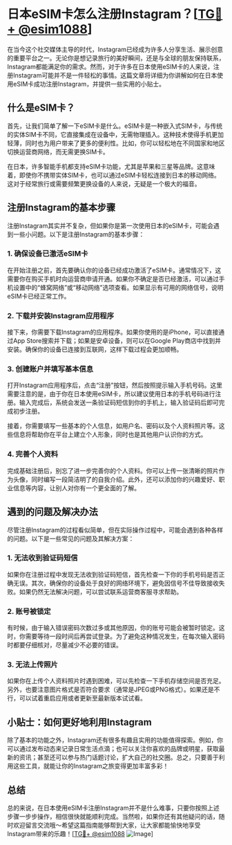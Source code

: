 # 日本eSIM卡怎么注册Instagram？[[TG💪+ @esim1088](https://t.me/s/esim1088)]

在当今这个社交媒体主导的时代，Instagram已经成为许多人分享生活、展示创意的重要平台之一。无论你是想记录旅行的美好瞬间，还是与全球的朋友保持联系，Instagram都能满足你的需求。然而，对于许多在日本使用eSIM卡的人来说，注册Instagram可能并不是一件轻松的事情。这篇文章将详细为你讲解如何在日本使用eSIM卡成功注册Instagram，并提供一些实用的小贴士。

## 什么是eSIM卡？

首先，让我们简单了解一下eSIM卡是什么。eSIM卡是一种嵌入式SIM卡，与传统的实体SIM卡不同，它直接集成在设备中，无需物理插入。这种技术使得手机更加轻薄，同时也为用户带来了更多的便利性。比如，你可以轻松地在不同国家和地区切换运营商网络，而无需更换SIM卡。

在日本，许多智能手机都支持eSIM卡功能，尤其是苹果和三星等品牌。这意味着，即使你不携带实体SIM卡，也可以通过eSIM卡轻松连接到日本的移动网络。这对于经常旅行或需要频繁更换设备的人来说，无疑是一个极大的福音。

## 注册Instagram的基本步骤

注册Instagram其实并不复杂，但如果你是第一次使用日本的eSIM卡，可能会遇到一些小问题。以下是注册Instagram的基本步骤：

### 1. 确保设备已激活eSIM卡

在开始注册之前，首先要确认你的设备已经成功激活了eSIM卡。通常情况下，这需要你在购买手机时向运营商申请开通。如果你不确定是否已经激活，可以通过手机设置中的“蜂窝网络”或“移动网络”选项查看。如果显示有可用的网络信号，说明eSIM卡已经正常工作。

### 2. 下载并安装Instagram应用程序

接下来，你需要下载Instagram的应用程序。如果你使用的是iPhone，可以直接通过App Store搜索并下载；如果是安卓设备，则可以在Google Play商店中找到并安装。确保你的设备已连接到互联网，这样下载过程会更加顺畅。

### 3. 创建账户并填写基本信息

打开Instagram应用程序后，点击“注册”按钮，然后按照提示输入手机号码。这里需要注意的是，由于你在日本使用eSIM卡，所以建议使用日本的手机号码进行注册。输入完成后，系统会发送一条验证码短信到你的手机上，输入验证码后即可完成初步注册。

接着，你需要填写一些基本的个人信息，如用户名、密码以及个人资料照片等。这些信息将帮助你在平台上建立个人形象，同时也是其他用户认识你的方式。

### 4. 完善个人资料

完成基础注册后，别忘了进一步完善你的个人资料。你可以上传一张清晰的照片作为头像，同时编写一段简洁明了的自我介绍。此外，还可以添加你的兴趣爱好、职业信息等内容，让别人对你有一个更全面的了解。

## 遇到的问题及解决办法

尽管注册Instagram的过程看似简单，但在实际操作过程中，可能会遇到各种各样的问题。以下是一些常见的问题及其解决方案：

### 1. 无法收到验证码短信

如果你在注册过程中发现无法收到验证码短信，首先检查一下你的手机号码是否正确无误。其次，确保你的设备处于良好的网络环境下，避免因信号不佳导致接收失败。如果仍然无法解决问题，可以尝试联系运营商客服寻求帮助。

### 2. 账号被锁定

有时候，由于输入错误密码次数过多或其他原因，你的账号可能会被暂时锁定。这时，你需要等待一段时间后再尝试登录。为了避免这种情况发生，在每次输入密码时都要仔细核对，尽量减少不必要的错误。

### 3. 无法上传照片

如果你在上传个人资料照片时遇到困难，可以先检查一下手机存储空间是否充足。另外，也要注意图片格式是否符合要求（通常是JPEG或PNG格式）。如果还是不行，可以试着重启应用或者更新至最新版本试试看。

## 小贴士：如何更好地利用Instagram

除了基本的功能之外，Instagram还有很多有趣且实用的功能值得探索。例如，你可以通过发布动态来记录日常生活点滴；也可以关注你喜欢的品牌或明星，获取最新的资讯；甚至还可以参与热门话题讨论，扩大自己的社交圈。总之，只要善于利用这些工具，就能让你的Instagram之旅变得更加丰富多彩！

## 总结

总的来说，在日本使用eSIM卡注册Instagram并不是什么难事，只要你按照上述步骤一步步操作，相信很快就能顺利完成。当然啦，如果你还有其他疑问的话，随时欢迎留言交流哦～希望这篇指南能够帮到大家，让大家都能愉快地享受Instagram带来的乐趣！[[TG💪+ @esim1088](https://t.me/s/esim1088) ![Image](https://i.postimg.cc/4NQfJmqS/Snipaste-2025-05-13-00-14-12.png)]